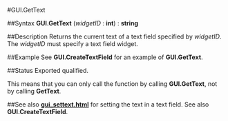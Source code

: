 
#GUI.GetText

##Syntax
**GUI.GetText** (_widgetID_ : **int**) : **string**


##Description
Returns the current text of a text field specified by _widgetID_. The _widgetID_ must specify a text field widget.


##Example
See **GUI.CreateTextField** for an example of **GUI.GetText**.


##Status
Exported qualified.

This means that you can only call the function by calling **GUI.GetText**, not by calling **GetText**.


##See also
**[gui_settext.html](GUI.SetText)** for setting the text in a text field. See also **GUI.CreateTextField**.

